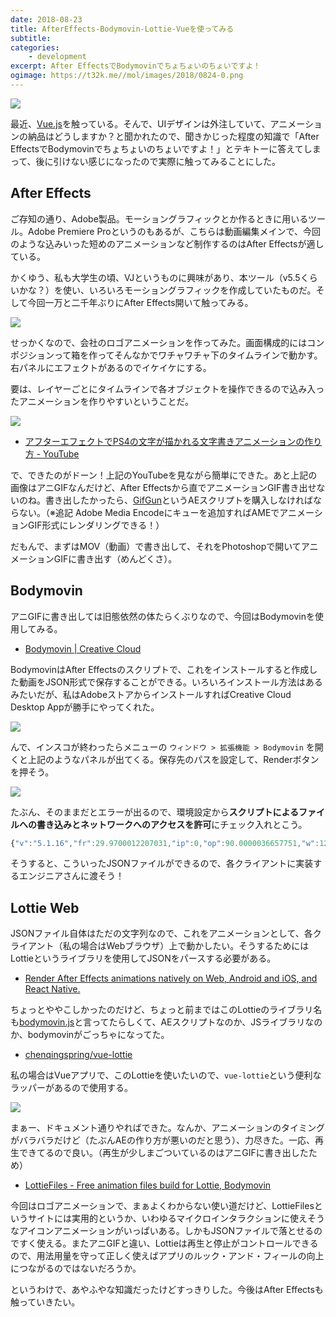 ```yaml
---
date: 2018-08-23
title: AfterEffects-Bodymovin-Lottie-Vueを使ってみる
subtitle: 
categories: 
    - development
excerpt: After EffectsでBodymovinでちょちょいのちょいですよ！
ogimage: https://t32k.me//mol/images/2018/0824-0.png
---
```


![](/mol/images/2018/0824-05.png)

最近、[Vue.js](https://jp.vuejs.org/)を触っている。そんで、UIデザインは外注していて、アニメーションの納品はどうしますか？と聞かれたので、聞きかじった程度の知識で「After EffectsでBodymovinでちょちょいのちょいですよ！」とテキトーに答えてしまって、後に引けない感じになったので実際に触ってみることにした。

## After Effects

ご存知の通り、Adobe製品。モーショングラフィックとか作るときに用いるツール。Adobe Premiere Proというのもあるが、こちらは動画編集メインで、今回のような込みいった短めのアニメーションなど制作するのはAfter Effectsが適している。

かくゆう、私も大学生の頃、VJというものに興味があり、本ツール（v5.5くらいかな？）を使い、いろいろモーショングラフィックを作成していたものだ。そして今回一万と二千年ぶりにAfter Effects開いて触ってみる。

![](/mol/images/2018/0824-00.png)

せっかくなので、会社のロゴアニメーションを作ってみた。画面構成的にはコンポジションって箱を作ってそんなかでワチャワチャ下のタイムラインで動かす。右パネルにエフェクトがあるのでイケイケにする。

要は、レイヤーごとにタイムラインで各オブジェクトを操作できるので込み入ったアニメーションを作りやすいということだ。

![](/mol/images/2018/0824-01.gif)

- [アフターエフェクトでPS4の文字が描かれる文字書きアニメーションの作り方 \- YouTube](https://www.youtube.com/watch?v=GpwyPFR_ryc)

で、できたのがドーン！上記のYouTubeを見ながら簡単にできた。あと上記の画像はアニGIFなんだけど、After Effectsから直でアニメーションGIF書き出せないのね。書き出したかったら、[GifGun](https://www.flashbackj.com/aescripts/gifgun/)というAEスクリプトを購入しなければならない。（※追記 Adobe Media Encodeにキューを追加すればAMEでアニメーションGIF形式にレンダリングできる！）

だもんで、まずはMOV（動画）で書き出して、それをPhotoshopで開いてアニメーションGIFに書き出す（めんどくさ）。

## Bodymovin

アニGIFに書き出しては旧態依然の体たらくぶりなので、今回はBodymovinを使用してみる。

- [Bodymovin | Creative Cloud](https://www.adobeexchange.com/creativecloud.details.12557.html)

BodymovinはAfter Effectsのスクリプトで、これをインストールすると作成した動画をJSON形式で保存することができる。いろいろインストール方法はあるみたいだが、私はAdobeストアからインストールすればCreative Cloud Desktop Appが勝手にやってくれた。

![](/mol/images/2018/0824-02.png)

んで、インスコが終わったらメニューの `ウィンドウ > 拡張機能 > Bodymovin` を開くと上記のようなパネルが出てくる。保存先のパスを設定して、Renderボタンを押そう。

![](/mol/images/2018/0824-03.png)

たぶん、そのままだとエラーが出るので、環境設定から**スクリプトによるファイルへの書き込みとネットワークへのアクセスを許可**にチェック入れとこう。

```js
{"v":"5.1.16","fr":29.9700012207031,"ip":0,"op":90.0000036657751,"w":1280,"h":720,"nm":"Logo Animation","ddd":0,"assets":[{"id":"image_0","w":1280,"h":720,"u":"","p":"data:image/png;base64,iVBORw0KGgoAAAANSUhEUgAABQAAAALQCAYAAADPfd1WAAAgAEl...
```

そうすると、こういったJSONファイルができるので、各クライアントに実装するエンジニアさんに渡そう！

## Lottie Web

JSONファイル自体はただの文字列なので、これをアニメーションとして、各クライアント（私の場合はWebブラウザ）上で動かしたい。そうするためにはLottieというライブラリを使用してJSONをパースする必要がある。

- [Render After Effects animations natively on Web, Android and iOS, and React Native\.](https://github.com/airbnb/lottie-web)

ちょっとややこしかったのだけど、ちょっと前まではこのLottieのライブラリ名も[bodymovin.js](https://cdnjs.com/libraries/bodymovin)と言ってたらしくて、AEスクリプトなのか、JSライブラリなのか、bodymovinがごっちゃになってた。

- [chenqingspring/vue\-lottie](https://github.com/chenqingspring/vue-lottie)

私の場合はVueアプリで、このLottieを使いたいので、`vue-lottie`という便利なラッパーがあるので使用する。

![](/mol/images/2018/0824-04.gif)

まぁー、ドキュメント通りやればできた。なんか、アニメーションのタイミングがバラバラだけど（たぶんAEの作り方が悪いのだと思う）、力尽きた。一応、再生できてるので良い。（再生が少しまごついているのはアニGIFに書き出したため）

- [LottieFiles \- Free animation files build for Lottie, Bodymovin](https://www.lottiefiles.com/)

今回はロゴアニメーションで、まぁよくわからない使い道だけど、LottieFilesというサイトには実用的というか、いわゆるマイクロインタラクションに使えそうなアイコンアニメーションがいっぱいある。しかもJSONファイルで落とせるのですく使える。またアニGIFと違い、Lottieは再生と停止がコントロールできるので、用法用量を守って正しく使えばアプリのルック・アンド・フィールの向上につながるのではないだろうか。

というわけで、あやふやな知識だったけどすっきりした。今後はAfter Effectsも触っていきたい。
